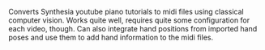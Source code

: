 Converts Synthesia youtube piano tutorials to midi files using classical computer vision. Works quite well, requires quite some configuration for each video, though. Can also integrate hand positions from imported hand poses and use them to add hand information to the midi files.
